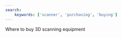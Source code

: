 ```yaml
---
search:
    keywords: ['scanner', 'purchasing', 'buying']
---
```

Where to buy 3D scanning equipment
